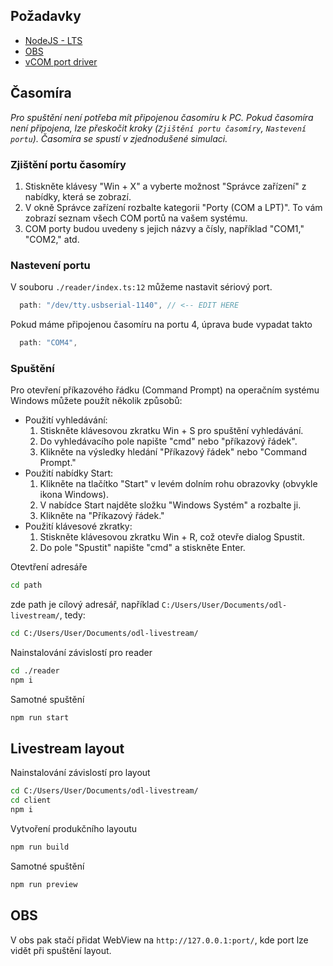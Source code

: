 ## Požadavky

- [NodeJS - LTS](https://nodejs.org/en)
- [OBS](https://obsproject.com/)
- [vCOM port driver](https://ftdichip.com/drivers/vcp-drivers/)

## Časomíra

_Pro spuštění není potřeba mít připojenou časomíru k PC. Pokud časomíra není připojena, lze přeskočit kroky (`Zjištění portu časomíry`, `Nastevení portu`). Časomíra se spustí v zjednodušené simulaci._

### Zjištění portu časomíry

1. Stiskněte klávesy "Win + X" a vyberte možnost "Správce zařízení" z nabídky, která se zobrazí.
2. V okně Správce zařízení rozbalte kategorii "Porty (COM a LPT)". To vám zobrazí seznam všech COM portů na vašem systému.
3. COM porty budou uvedeny s jejich názvy a čísly, například "COM1," "COM2," atd.

### Nastevení portu

V souboru `./reader/index.ts:12` můžeme nastavit sériový port.
```ts
  path: "/dev/tty.usbserial-1140", // <-- EDIT HERE
```

Pokud máme připojenou časomíru na portu 4, úprava bude vypadat takto
```ts
  path: "COM4",
```

### Spuštění 

Pro otevření příkazového řádku (Command Prompt) na operačním systému Windows můžete použít několik způsobů:

* Použití vyhledávání:
    1. Stiskněte klávesovou zkratku Win + S pro spuštění vyhledávání.
    2. Do vyhledávacího pole napište "cmd" nebo "příkazový řádek".
    3. Klikněte na výsledky hledání "Příkazový řádek" nebo "Command Prompt."
* Použití nabídky Start:
    1. Klikněte na tlačítko "Start" v levém dolním rohu obrazovky (obvykle ikona Windows).
    2. V nabídce Start najděte složku "Windows Systém" a rozbalte ji.
    3. Klikněte na "Příkazový řádek."
* Použití klávesové zkratky:
    1. Stiskněte klávesovou zkratku Win + R, což otevře dialog Spustit.
    2. Do pole "Spustit" napište "cmd" a stiskněte Enter.

Otevtření adresáře
```sh
cd path
```

zde path je cílový adresář, například `C:/Users/User/Documents/odl-livestream/`, tedy:
```sh
cd C:/Users/User/Documents/odl-livestream/
```

Nainstalování závislostí pro reader
```sh
cd ./reader
npm i
```

Samotné spuštění
```sh
npm run start
```

## Livestream layout

Nainstalování závislostí pro layout
```sh
cd C:/Users/User/Documents/odl-livestream/
cd client
npm i
```

Vytvoření produkčního layoutu
```sh
npm run build
```

Samotné spuštění
```sh
npm run preview
```


## OBS

V obs pak stačí přidat WebView na `http://127.0.0.1:port/`, kde port lze vidět při spuštění layout.

